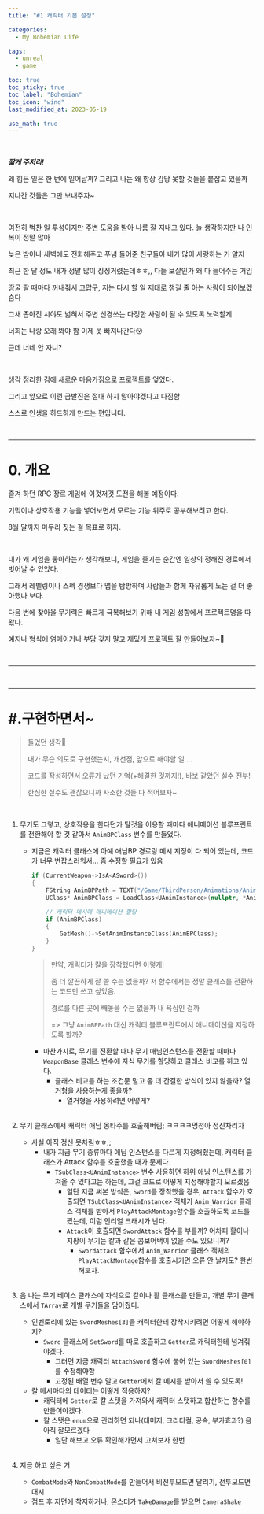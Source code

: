 ```yaml
---
title: "#1 캐릭터 기본 설정"

categories:
  - My Bohemian Life

tags:
  - unreal
  - game

toc: true
toc_sticky: true
toc_label: "Bohemian"
toc_icon: "wind"
last_modified_at: 2023-05-19

use_math: true
---
```


<br>

***짧게 주저리!***

왜 힘든 일은 한 번에 일어날까? 그리고 나는 왜 항상 감당 못할 것들을 붙잡고 있을까

지나간 것들은 그만 보내주자~

<br>

여전히 벅찬 일 투성이지만 주변 도움을 받아 나름 잘 지내고 있다. 늘 생각하지만 나 인복이 정말 많아

늦은 밤이나 새벽에도 전화해주고 푸념 들어준 친구들아 내가 많이 사랑하는 거 알지

최근 한 달 정도 내가 정말 많이 징징거렸는데ㅎㅎ,, 다들 보살인가 왜 다 들어주는 거임

땅굴 팔 때마다 꺼내줘서 고맙구, 저는 다시 할 일 제대로 챙길 줄 아는 사람이 되어보겠숨다

그새 좁아진 시야도 넓혀서 주변 신경쓰는 다정한 사람이 될 수 있도록 노력할게

너희는 나랑 오래 봐야 함 이제 못 빠져나간다😗

근데 너네 안 자니?

<br>

생각 정리한 김에 새로운 마음가짐으로 프로젝트를 엎었다.

그리고 앞으로 이런 급발진은 절대 하지 말아야겠다고 다짐함

스스로 인생을 하드하게 만드는 편입니다.

<br>

---

# **0. 개요**

즐겨 하던 RPG 장르 게임에 이것저것 도전을 해볼 예정이다.

기믹이나 상호작용 기능을 넣어보면서 모르는 기능 위주로 공부해보려고 한다.

8월 말까지 마무리 짓는 걸 목표로 하자.

<br>

내가 왜 게임을 좋아하는가 생각해보니, 게임을 즐기는 순간엔 일상의 정해진 경로에서 벗어날 수 있었다.

그래서 레벨링이나 스펙 경쟁보다 맵을 탐방하며 사람들과 함께 자유롭게 노는 걸 더 좋아했나 보다.

다음 번에 찾아올 무기력은 빠르게 극복해보기 위해 내 게임 성향에서 프로젝트명을 따왔다.

예지나 형식에 얽매이거나 부담 갖지 말고 재밌게 프로젝트 잘 만들어보자~💪

<br>

---







<br>

---

# **#.구현하면서~**

>   들었던 생각🤭
>
>   내가 무슨 의도로 구현했는지, 개선점, 앞으로 해야할 일  ...
>
>   코드를 작성하면서 오류가 났던 기억(+해결한 것까지!), 바보 같았던 실수 전부!
>
>   한심한 실수도 괜찮으니까 사소한 것들 다 적어보자~ 

<br>

1.   무기도 그렇고, 상호작용을 한다던가 탈것을 이용할 때마다 애니메이션 블루프린트를 전환해야 할 것 같아서 `AnimBPClass` 변수를 만들었다.

     *   지금은 캐릭터 클래스에 아예 애님BP 경로랑 메시 지정이 다 되어 있는데, 코드가 너무 번잡스러워서... 좀 수정할 필요가 있음

         ```c++
         if (CurrentWeapon->IsA<ASword>())
         {
             FString AnimBPPath = TEXT("/Game/ThirdPerson/Animations/AnimBP_Warrior.AnimBP_Warrior_C");
             UClass* AnimBPClass = LoadClass<UAnimInstance>(nullptr, *AnimBPPath);
         
             // 캐릭터 메시에 애니메이션 할당
             if (AnimBPClass)
             {
                 GetMesh()->SetAnimInstanceClass(AnimBPClass);
             }
         }
         ```

         >   만약, 캐릭터가 칼을 장착했다면 이렇게!
         >
         >   좀 더 깔끔하게 잘 쓸 수는 없을까? 저 함수에서는 정말 클래스를 전환하는 코드만 쓰고 싶었음. 
         >
         >   경로를 다른 곳에 빼놓을 수는 없을까 내 욕심인 걸까
         >
         >   => 그냥 `AnimBPPath` 대신 캐릭터 블루프린트에서 애니메이션을 지정하도록 할까?
         
         *   마찬가지로, 무기를 전환할 때나 무기 애님인스턴스를 전환할 때마다 `WeaponBase` 클래스 변수에 자식 무기를 할당하고 클래스 비교를 하고 있다.
             *   클래스 비교를 하는 조건문 말고 좀 더 간결한 방식이 있지 않을까? 열거형을 사용하는게 좋을까?
                 *   열거형을 사용하려면 어떻게?

     <br>

2.   무기 클래스에서 캐릭터 애님 몽타주를 호출해버림; ㅋㅋㅋㅋ멍청아 정신차리자

     *   사실 아직 정신 못차림ㅎㅎ;;
         *   내가 지금 무기 종류마다 애님 인스턴스를 다르게 지정해줬는데, 캐릭터 클래스가 Attack 함수를 호출했을 때가 문제다.
             *   `TSubClass<UAnimInstance>` 변수 사용하면 하위 애님 인스턴스를 가져올 수 있다고는 하는데, 그걸 코드로 어떻게 지정해야할지 모르겠음
                 *   일단 지금 써본 방식은,  `Sword`를 장착했을 경우, `Attack` 함수가 호출되면 `TSubClass<UAnimInstance>`  객체가 `Anim_Warrior` 클래스 객체를 받아서 `PlayAttackMontage`함수를 호출하도록 코드를 짰는데, 이럼 언리얼 크래시가 난다.
                 *   `Attack`이 호출되면 `SwordAttack` 함수를 부를까? 어차피 활이나 지팡이 무기는 칼과 같은 콤보어택이 없을 수도 있으니까?
                     *   `SwordAttack` 함수에서  `Anim_Warrior` 클래스 객체의  `PlayAttackMontage`함수를 호출시키면 오류 안 날지도? 한번 해보자.

     <br>

3.   음 나는 무기 베이스 클래스에 자식으로 칼이나 활 클래스를 만들고, 개별 무기 클래스에서 `TArray`로 개별 무기들을 담아줬다.

     *   인벤토리에 있는 `SwordMeshes[3]`을  캐릭터한테 장착시키려면 어떻게 해야하지?
         *   `Sword` 클래스에 `SetSword`를 따로 호출하고 `Getter`로 캐릭터한테 넘겨줘야겠다. 
             *   그러면 지금 캐릭터 `AttachSword` 함수에 붙어 있는 `SwordMeshes[0]`를 수정해야함
             *   고정된 배열 변수 말고 `Getter`에서 칼 메시를 받아서 쓸 수 있도록!
     *   칼 메시마다의 데이터는 어떻게 적용하지?
         *   캐릭터에 `Getter`로 칼 스탯을 가져와서 캐릭터 스탯하고 합산하는 함수를 만들어야겠다.
         *   칼 스탯은 `enum`으로 관리하면 되나(대미지, 크리티컬, 공속, 부가효과?) 음 아직 잘모르겠다
             *   일단 해보고 오류 확인해가면서 고쳐보자 한번

     <br>

4.   지금 하고 싶은 거

     *   `CombatMode`와 `NonCombatMode`를 만들어서 비전투모드면 달리기, 전투모드면 대시
     *   점프 후 지면에 착지하거나, 몬스터가 `TakeDamage`를 받으면 `CameraShake`
